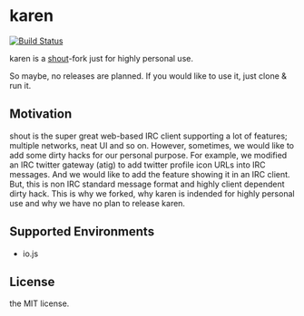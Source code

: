 # karen

[![Build Status](https://travis-ci.org/karen-irc/karen.svg?branch=master)](https://travis-ci.org/karen-irc/karen)

karen is a [shout](https://github.com/erming/shout)-fork just for highly personal use.

So maybe, no releases are planned.
If you would like to use it, just clone & run it.

## Motivation

shout is the super great web-based IRC client supporting a lot of features; multiple networks, neat UI and so on.
However, sometimes, we would like to add some dirty hacks for our personal purpose.
For example, we modified an IRC twitter gateway (atig) to add twitter profile icon URLs into IRC messages. And we would like to add the feature showing it in an IRC client. But, this is non IRC standard message format and highly client dependent dirty hack. This is why we forked, why karen is indended for highly personal use and why we have no plan to release karen.

## Supported Environments

- io.js


## License

the MIT license.
